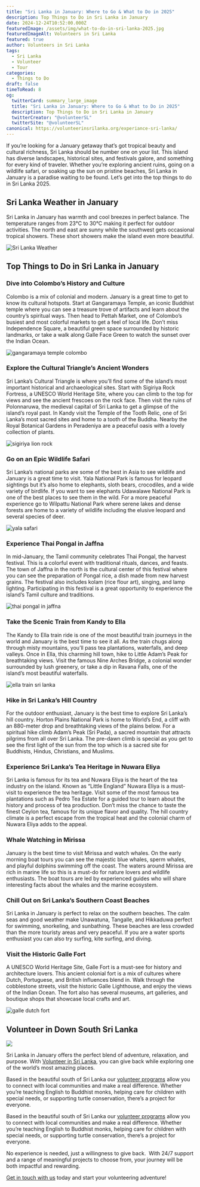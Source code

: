 ```yaml
---
title: "Sri Lanka in January: Where to Go & What to Do in 2025"
description: Top Things to Do in Sri Lanka in January
date: 2024-12-24T10:52:00.000Z
featuredImage: /assets/img/what-to-do-in-sri-lanka-2025.jpg
featuredImageAlt: Volunteers in Sri Lanka
featured: true
author: Volunteers in Sri Lanka
tags:
  - Sri Lanka
  - Volunteer
  - Tour
categories:
  - Things to Do
draft: false
timeToRead: 8
og:
  twitterCard: summary_large_image
  title: "Sri Lanka in January: Where to Go & What to Do in 2025"
  description: Top Things to Do in Sri Lanka in January
  twitterCreator: "@volunteerSL"
  twitterSite: "@volunteerSL"
canonical: https://volunteerinsrilanka.org/experiance-sri-lanka/
---
```

If you’re looking for a January getaway that’s got tropical beauty and cultural richness, Sri Lanka should be number one on your list. This island has diverse landscapes, historical sites, and festivals galore, and something for every kind of traveler. Whether you’re exploring ancient ruins, going on a wildlife safari, or soaking up the sun on pristine beaches, Sri Lanka in January is a paradise waiting to be found. Let’s get into the top things to do in Sri Lanka 2025.

## Sri Lanka Weather in January

Sri Lanka in January has warmth and cool breezes in perfect balance. The temperature ranges from 23°C to 30°C making it perfect for outdoor activities. The north and east are sunny while the southwest gets occasional tropical showers. These short showers make the island even more beautiful.

![Sri Lanka Weather](/assets/img/5.jpg)

## Top Things to Do in Sri Lanka in January

### Dive into Colombo’s History and Culture

Colombo is a mix of colonial and
modern. January is a great time to get to know its cultural hotspots. Start at
Gangaramaya Temple, an iconic Buddhist temple where you can see a treasure
trove of artifacts and learn about the country’s spiritual ways. Then head to
Pettah Market, one of Colombo’s busiest and most colorful markets to get a feel
of local life. Don’t miss Independence Square, a beautiful green space
surrounded by historic landmarks, or take a walk along Galle Face Green to
watch the sunset over the Indian Ocean.

![gangaramaya temple colombo](/assets/img/10.jpg)

### Explore the Cultural Triangle’s Ancient Wonders

Sri Lanka’s Cultural Triangle is where you’ll find some of the island’s most important historical and archaeological sites. Start with Sigiriya Rock Fortress, a UNESCO World Heritage Site, where you can climb to the top for views and see the ancient frescoes on the rock face. Then visit the ruins of Polonnaruwa, the medieval capital of Sri Lanka to get a glimpse of the island’s royal past. In Kandy visit the Temple of the Tooth Relic, one of Sri Lanka’s most sacred sites and home to a tooth of the Buddha. Nearby the Royal Botanical Gardens in Peradeniya are a peaceful oasis with a lovely collection of plants.

![sigiriya lion rock](/assets/img/8.jpg)

### Go on an Epic Wildlife Safari

Sri Lanka’s national parks are some of the best in Asia to see wildlife and January is a great time to visit. Yala National Park is famous for leopard sightings but it’s also home to elephants, sloth bears, crocodiles, and a wide variety of birdlife. If you want to see elephants Udawalawe National Park is one of the best places to see them in the wild. For a more peaceful experience go to Wilpattu National Park where serene lakes and dense forests are home to a variety of wildlife including the elusive leopard and several species of deer.

![yala safari](/assets/img/4.jpg)

### Experience Thai Pongal in Jaffna

In mid-January, the Tamil community celebrates Thai Pongal, the harvest festival. This is a colorful event with traditional rituals, dances, and feasts. The town of Jaffna in the north is the cultural center of this festival where you can see the preparation of Pongal rice, a dish made from new harvest grains. The festival also includes kolam (rice flour art), singing, and lamp lighting. Participating in this festival is a great opportunity to experience the island’s Tamil culture and traditions.

![thai pongal in jaffna](/assets/img/7.jpg)

### Take the Scenic Train from Kandy to Ella

The Kandy to Ella train ride is one of the most beautiful train journeys in the world and January is the best time to see it all. As the train chugs along through misty mountains, you’ll pass tea plantations, waterfalls, and deep valleys. Once in Ella, this charming hill town, hike to Little Adam’s Peak for breathtaking views. Visit the famous Nine Arches Bridge, a colonial wonder surrounded by lush greenery, or take a dip in Ravana Falls, one of the island’s most beautiful waterfalls.

![ella train sri lanka](/assets/img/1.jpg)

### Hike in Sri Lanka’s Hill Country

For the outdoor enthusiast, January is the best time to explore Sri Lanka’s hill country. Horton Plains National Park is home to World’s End, a cliff with an 880-meter drop and breathtaking views of the plains below. For a spiritual hike climb Adam’s Peak (Sri Pada), a sacred mountain that attracts pilgrims from all over Sri Lanka. The pre-dawn climb is special as you get to see the first light of the sun from the top which is a sacred site for Buddhists, Hindus, Christians, and Muslims.

### Experience Sri Lanka’s Tea Heritage in Nuwara Eliya

Sri Lanka is famous for its tea and Nuwara Eliya is the heart of the tea industry on the island. Known as “Little England” Nuwara Eliya is a must-visit to experience the tea heritage. Visit some of the most famous tea plantations such as Pedro Tea Estate for a guided tour to learn about the history and process of tea production. Don’t miss the chance to taste the finest Ceylon tea, famous for its unique flavor and quality. The hill country climate is a perfect escape from the tropical heat and the colonial charm of Nuwara Eliya adds to the appeal.

### Whale Watching in Mirissa

January is the best time to visit Mirissa and watch whales. On the early morning boat tours you can see the majestic blue whales, sperm whales, and playful dolphins swimming off the coast. The waters around Mirissa are rich in marine life so this is a must-do for nature lovers and wildlife enthusiasts. The boat tours are led by experienced guides who will share interesting facts about the whales and the marine ecosystem.

### Chill Out on Sri Lanka’s Southern Coast Beaches

Sri Lanka in January is perfect to relax on the southern beaches. The calm seas and good weather make Unawatuna, Tangalle, and Hikkaduwa perfect for swimming, snorkeling, and sunbathing. These beaches are less crowded than the more touristy areas and very peaceful. If you are a water sports enthusiast you can also try surfing, kite surfing, and diving.

### Visit the Historic Galle Fort

A UNESCO World Heritage Site, Galle Fort is a must-see for history and architecture lovers. This ancient colonial fort is a mix of cultures where Dutch, Portuguese, and British influences blend in. Walk through the cobblestone streets, visit the historic Galle Lighthouse, and enjoy the views of the Indian Ocean. The fort also has several museums, art galleries, and boutique shops that showcase local crafts and art.

![galle dutch fort](/assets/img/galle-fort-6.jpg)

## Volunteer in Down South Sri Lanka

![](/assets/img/whatsapp-image-2024-12-23-at-16.45.01_ac3f087b.jpg)

Sri Lanka in January offers the perfect blend of adventure, relaxation, and purpose. With [Volunteer
in Sri Lanka](https://volunteerinsrilanka.org/about-us/), you can give back while exploring one of the world’s most amazing places.

Based in the beautiful south of Sri Lanka our [volunteer programs](https://volunteerinsrilanka.org/volunteer-programs/) allow you to connect with
local communities and make a real difference. Whether you’re teaching English to Buddhist monks, helping care for children with special needs, or supporting turtle conservation, there’s a project for everyone.

Based in the beautiful south of Sri Lanka our [volunteer programs](https://volunteerinsrilanka.org/volunteer-programs/) allow you to connect with
local communities and make a real difference. Whether you’re teaching English to Buddhist monks, helping care for children with special needs, or supporting turtle conservation, there’s a project for everyone.

No experience is needed, just a willingness to give back.  With 24/7 support and a range of meaningful projects to choose from, your journey will be both impactful and rewarding.

[Get in touch with us](https://volunteerinsrilanka.org/volunteer-programs/) today and start your volunteering adventure!
